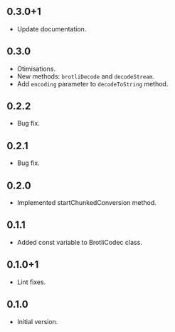 ## 0.3.0+1
 - Update documentation.

## 0.3.0
 - Otimisations.
 - New methods: `brotliDecode` and `decodeStream`.
 - Add `encoding` parameter to `decodeToString` method.

## 0.2.2

 - Bug fix.

## 0.2.1

 - Bug fix.

## 0.2.0

 - Implemented startChunkedConversion method.

## 0.1.1

 - Added const variable to BrotliCodec class.

## 0.1.0+1

 - Lint fixes.

## 0.1.0

 - Initial version.
